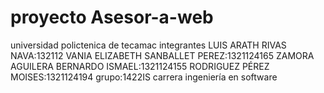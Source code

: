 # proyecto  Asesor-a-web
universidad polictenica de tecamac 
integrantes 
LUIS ARATH RIVAS NAVA:132112
VANIA ELIZABETH SANBALLET PEREZ:1321124165
ZAMORA AGUILERA BERNARDO ISMAEL:1321124155
RODRIGUEZ PÉREZ MOISES:1321124194
grupo:1422IS
 carrera ingeniería en software 
